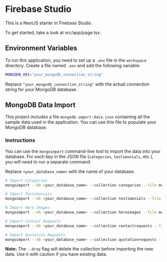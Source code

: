 # Firebase Studio

This is a NextJS starter in Firebase Studio.

To get started, take a look at src/app/page.tsx.

## Environment Variables

To run this application, you need to set up a `.env` file in the `workspace` directory. Create a file named `.env` and add the following variable:

```bash
MONGODB_URI="your_mongodb_connection_string"
```

Replace `"your_mongodb_connection_string"` with the actual connection string for your MongoDB database.

## MongoDB Data Import

This project includes a file `mongodb-import-data.json` containing all the sample data used in the application. You can use this file to populate your MongoDB database.

### Instructions

You can use the `mongoimport` command-line tool to import the data into your database. For each key in the JSON file (`categories`, `testimonials`, etc.), you will need to run a separate command.

Replace `<your_database_name>` with the name of your database.

```bash
# Import Categories
mongoimport --db <your_database_name> --collection categories --file mongodb-import-data.json --jsonArray --query '{"categories": {"$exists": true}}' --drop

# Import Testimonials
mongoimport --db <your_database_name> --collection testimonials --file mongodb-import-data.json --jsonArray --query '{"testimonials": {"$exists": true}}' --drop

# Import Hero Images
mongoimport --db <your_database_name> --collection heroimages --file mongodb-import-data.json --jsonArray --query '{"heroimages": {"$exists": true}}' --drop

# Import Contact Requests
mongoimport --db <your_database_name> --collection contactrequests --file mongodb-import-data.json --jsonArray --query '{"contactrequests": {"$exists": true}}' --drop

# Import Quotation Requests
mongoimport --db <your_database_name> --collection quotationrequests --file mongodb-import-data.json --jsonArray --query '{"quotationrequests": {"$exists": true}}' --drop
```

**Note:** The `--drop` flag will delete the collection before importing the new data. Use it with caution if you have existing data.

```
